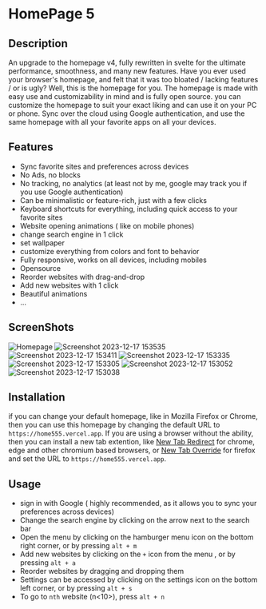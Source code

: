 # HomePage 5

## Description
An upgrade to the homepage v4, fully rewritten in svelte for the ultimate performance, smoothness, and many new features. 
Have you ever used your browser's homepage, and felt that it was too bloated / lacking features / or is ugly? Well, this is the homepage for you.
The homepage is made with easy use and customizability in mind and is fully open source. you can customize the homepage to suit your exact liking and can use it on your PC or phone. Sync over the cloud using Google authentication, and use the same homepage with all your favorite apps on all your devices.

## Features

- Sync favorite sites and preferences across devices
- No  Ads, no blocks
- No tracking, no analytics (at least not by me, google may track you if you use Google authentication)
- Can be minimalistic or feature-rich, just with a few clicks
- Keyboard shortcuts for everything, including quick access to your favorite sites
- Website opening animations ( like on mobile phones)
- change search engine in 1 click
- set wallpaper 
- customize everything from colors and font to behavior 
- Fully responsive, works on all devices, including mobiles
- Opensource
- Reorder websites with drag-and-drop
- Add new websites with 1 click
- Beautiful animations 
- ...

## ScreenShots
![Homepage](https://github.com/SreejithKSGupta/homepage5/assets/72187226/6ba80d67-7ed6-489c-8dfd-ea197b53bf89)
![Screenshot 2023-12-17 153535](https://github.com/SreejithKSGupta/homepage5/assets/72187226/544e3bf9-b7d2-4fd2-9604-15d5f19ce32d)
![Screenshot 2023-12-17 153411](https://github.com/SreejithKSGupta/homepage5/assets/72187226/306d8aec-444f-4bbd-a25e-a8fde356634f)
![Screenshot 2023-12-17 153335](https://github.com/SreejithKSGupta/homepage5/assets/72187226/69463635-46c8-41e0-9247-c457608afc6d)
![Screenshot 2023-12-17 153305](https://github.com/SreejithKSGupta/homepage5/assets/72187226/0c391501-886a-4dad-9670-b359dc3ae7b7)
![Screenshot 2023-12-17 153052](https://github.com/SreejithKSGupta/homepage5/assets/72187226/3cb2dbcc-678a-49ba-8e96-ee20cc8fe37e)
![Screenshot 2023-12-17 153038](https://github.com/SreejithKSGupta/homepage5/assets/72187226/22e9da8d-0669-425f-af9b-6ff94e4b655d)


## Installation
   if you can change your default homepage, like in Mozilla Firefox or Chrome, then you can use this homepage by changing the default URL to `https://home555.vercel.app`.
   If you are using a browser without the ability, then you can install a new tab extention, like [New Tab Redirect](https://chrome.google.com/webstore/detail/new-tab-redirect/icpgjfneehieebagbmdbhnlpiopdcmna) for chrome, edge and other chromium based browsers, or [New Tab Override](https://addons.mozilla.org/en-US/firefox/addon/new-tab-override/) for firefox and set the URL to `https://home555.vercel.app`.   


## Usage
  - sign in with Google ( highly recommended, as it allows you to sync your preferences across devices)
  - Change the search engine by clicking on the arrow next to the search bar
  - Open the menu by clicking on the hamburger menu icon on the bottom right corner, or by pressing `alt + m`
  - Add new websites by clicking on the `+` icon from the menu , or by pressing `alt + a`
  - Reorder websites by dragging and dropping them
  - Settings can be accessed by clicking on the settings icon on the bottom left corner, or by pressing `alt + s`
  - To go to `nth` website (n<10>), press `alt + n` 
